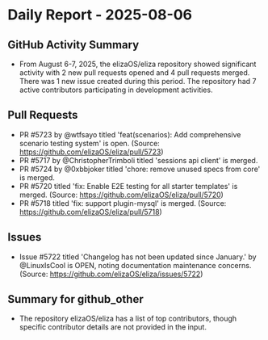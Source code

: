 # Daily Report - 2025-08-06

## GitHub Activity Summary
- From August 6-7, 2025, the elizaOS/eliza repository showed significant activity with 2 new pull requests opened and 4 pull requests merged. There was 1 new issue created during this period. The repository had 7 active contributors participating in development activities.

## Pull Requests
- PR #5723 by @wtfsayo titled 'feat(scenarios): Add comprehensive scenario testing system' is open. (Source: https://github.com/elizaOS/eliza/pull/5723)
- PR #5717 by @ChristopherTrimboli titled 'sessions api client' is merged.
- PR #5724 by @0xbbjoker titled 'chore: remove unused specs from core' is merged.
- PR #5720 titled 'fix: Enable E2E testing for all starter templates' is merged. (Source: https://github.com/elizaOS/eliza/pull/5720)
- PR #5718 titled 'fix: support plugin-mysql' is merged. (Source: https://github.com/elizaOS/eliza/pull/5718)

## Issues
- Issue #5722 titled 'Changelog has not been updated since January.' by @LinuxIsCool is OPEN, noting documentation maintenance concerns. (Source: https://github.com/elizaOS/eliza/issues/5722)

## Summary for github_other
- The repository elizaOS/eliza has a list of top contributors, though specific contributor details are not provided in the input.